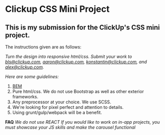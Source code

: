 # Clickup CSS Mini Project
## This is my submission for the ClickUp's CSS mini project.

The instructions given are as follows:

*Turn the design into responsive html/css.*
*Submit your work to bls@clickup.com, aaron@clickup.com, konstantin@clickup.com, and alex@clickup.com.*

*Here are some guidelines:*
1. [BEM](https://en.bem.info/methodology/key-concepts/)
2. Pure html/css. We do not use Bootstrap as well as other exterior frameworks.
3. Any preprocessor at your choice. We use SCSS.
4. We're looking for pixel perfect and attention to details.
5. Using grunt/gulp/webpack will be a benefit.

**FAQ**
*We do not use REACT*
*If you would like to work on in-app projects, you must showcase your JS skills and make the carousel functional*
